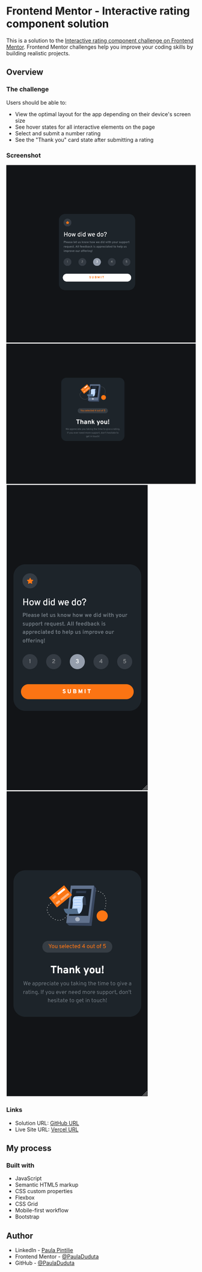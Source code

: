 # Frontend Mentor - Interactive rating component solution

This is a solution to the [Interactive rating component challenge on Frontend Mentor](https://www.frontendmentor.io/challenges/interactive-rating-component-koxpeBUmI). Frontend Mentor challenges help you improve your coding skills by building realistic projects.

## Overview

### The challenge

Users should be able to:

- View the optimal layout for the app depending on their device's screen size
- See hover states for all interactive elements on the page
- Select and submit a number rating
- See the "Thank you" card state after submitting a rating

### Screenshot

![Desktop Version](./images/screenshots/review_desktop.png)
![Desktop Version](./images/screenshots/thanks_desktop.png)
![Mobile Version](./images/screenshots/review_mobile.png)
![Mobile Version](./images/screenshots/thanks_mobile.png)

### Links

- Solution URL: [GitHub URL](https://github.com/PaulaDuduta/interactive-rating-component)
- Live Site URL: [Vercel URL](https://interactive-rating-component-i4in.vercel.app/)

## My process

### Built with

- JavaScript
- Semantic HTML5 markup
- CSS custom properties
- Flexbox
- CSS Grid
- Mobile-first workflow
- Bootstrap

## Author

- LinkedIn - [Paula Pintilie](https://www.linkedin.com/in/paula-duduta-dev/)
- Frontend Mentor - [@PaulaDuduta](https://www.frontendmentor.io/profile/PaulaDuduta)
- GitHub - [@PaulaDuduta](https://github.com/PaulaDuduta)
